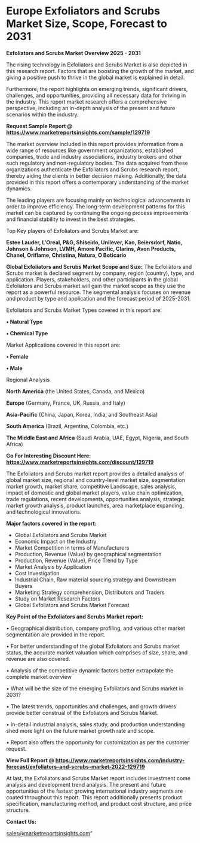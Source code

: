 # Europe Exfoliators and Scrubs Market Size, Scope, Forecast to 2031

<Strong> Exfoliators and Scrubs Market Overview 2025 - 2031</strong>

The rising technology in Exfoliators and Scrubs Market is also depicted in this research report. Factors that are boosting the growth of the market, and giving a positive push to thrive in the global market is explained in detail.

Furthermore, the report highlights on emerging trends, significant drivers, challenges, and opportunities, providing all necessary data for thriving in the industry. This report market research offers a comprehensive perspective, including an in-depth analysis of the present and future scenarios within the industry.

<strong>Request Sample Report @ <a href=https://www.marketreportsinsights.com/sample/129719>https://www.marketreportsinsights.com/sample/129719</a></strong>

The market overview included in this report provides information from a wide range of resources like government organizations, established companies, trade and industry associations, industry brokers and other such regulatory and non-regulatory bodies. The data acquired from these organizations authenticate the Exfoliators and Scrubs research report, thereby aiding the clients in better decision making. Additionally, the data provided in this report offers a contemporary understanding of the market dynamics.

The leading players are focusing mainly on technological advancements in order to improve efficiency. The long-term development patterns for this market can be captured by continuing the ongoing process improvements and financial stability to invest in the best strategies.

Top Key players of Exfoliators and Scrubs Market are:

<strong>Estee Lauder, L'Oreal, P&G, Shiseido, Unilever, Kao, Beiersdorf, Natio, Johnson & Johnson, LVMH, Amore Pacific, Clarins, Avon Products, Chanel, Oriflame, Christina, Natura, O Boticario</strong>

<strong><b>Global Exfoliators and Scrubs Market Scope and Size:</b></strong>
The Exfoliators and Scrubs market is declared segment by company, region (country), type, and application. Players, stakeholders, and other participants in the global Exfoliators and Scrubs market will gain the market scope as they use the report as a powerful resource. The segmental analysis focuses on revenue and product by type and application and the forecast period of 2025-2031.

Exfoliators and Scrubs Market Types covered in this report are:

<strong>• Natural Type

• Chemical Type</strong>

Market Applications covered in this report are:

<strong>• Female

• Male</strong> 

Regional Analysis

<strong>North America</strong> (the United States, Canada, and Mexico)

<strong>Europe</strong> (Germany, France, UK, Russia, and Italy)

<strong>Asia-Pacific</strong> (China, Japan, Korea, India, and Southeast Asia)

<strong>South America</strong> (Brazil, Argentina, Colombia, etc.)

<strong>The Middle East and Africa</strong> (Saudi Arabia, UAE, Egypt, Nigeria, and South Africa)

<strong>Go For Interesting Discount Here: <a href=https://www.marketreportsinsights.com/discount/129719>https://www.marketreportsinsights.com/discount/129719</a></strong>

The Exfoliators and Scrubs market report provides a detailed analysis of global market size, regional and country-level market size, segmentation market growth, market share, competitive Landscape, sales analysis, impact of domestic and global market players, value chain optimization, trade regulations, recent developments, opportunities analysis, strategic market growth analysis, product launches, area marketplace expanding, and technological innovations.

<strong><b>Major factors covered in the report:</b></strong>
<ul>
  <li>Global Exfoliators and Scrubs Market </li>
  <li>Economic Impact on the Industry</li>
  <li>Market Competition in terms of Manufacturers</li>
  <li>Production, Revenue (Value) by geographical segmentation</li>
  <li>Production, Revenue (Value), Price Trend by Type</li>
  <li>Market Analysis by Application</li>
  <li>Cost Investigation</li>
  <li>Industrial Chain, Raw material sourcing strategy and Downstream Buyers</li>
  <li>Marketing Strategy comprehension, Distributors and Traders</li>
  <li>Study on Market Research Factors</li>
  <li>Global Exfoliators and Scrubs Market Forecast</li>
</ul>

<strong><b>Key Point of the Exfoliators and Scrubs Market report:</b></strong>

• Geographical distribution, company profiling, and various other market segmentation are provided in the report.

• For better understanding of the global Exfoliators and Scrubs market status, the accurate market valuation which comprises of size, share, and revenue are also covered.

• Analysis of the competitive dynamic factors better extrapolate the complete market overview

• What will be the size of the emerging Exfoliators and Scrubs market in 2031?

• The latest trends, opportunities and challenges, and growth drivers provide better construal of the Exfoliators and Scrubs Market.

• In-detail industrial analysis, sales study, and production understanding shed more light on the future market growth rate and scope.

• Report also offers the opportunity for customization as per the customer request.

<strong><b>View Full Report @ <a href=https://www.marketreportsinsights.com/industry-forecast/exfoliators-and-scrubs-market-2022-129719>https://www.marketreportsinsights.com/industry-forecast/exfoliators-and-scrubs-market-2022-129719</a></b></strong>


At last, the Exfoliators and Scrubs Market report includes investment come analysis and development trend analysis. The present and future opportunities of the fastest growing international industry segments are coated throughout this report. This report additionally presents product specification, manufacturing method, and product cost structure, and price structure.

<strong>Contact Us:</strong>

sales@marketreportsinsights.com"
